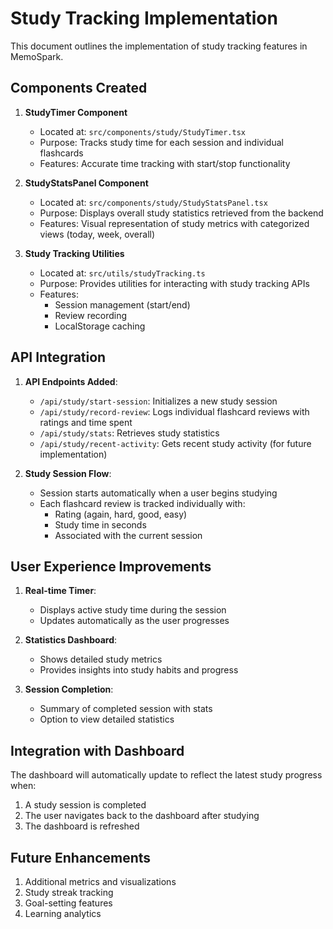 # Study Tracking Implementation

This document outlines the implementation of study tracking features in MemoSpark.

## Components Created

1. **StudyTimer Component**
   - Located at: `src/components/study/StudyTimer.tsx`
   - Purpose: Tracks study time for each session and individual flashcards
   - Features: Accurate time tracking with start/stop functionality

2. **StudyStatsPanel Component**
   - Located at: `src/components/study/StudyStatsPanel.tsx`
   - Purpose: Displays overall study statistics retrieved from the backend
   - Features: Visual representation of study metrics with categorized views (today, week, overall)

3. **Study Tracking Utilities**
   - Located at: `src/utils/studyTracking.ts`
   - Purpose: Provides utilities for interacting with study tracking APIs
   - Features:
     - Session management (start/end)
     - Review recording
     - LocalStorage caching

## API Integration

1. **API Endpoints Added**:
   - `/api/study/start-session`: Initializes a new study session
   - `/api/study/record-review`: Logs individual flashcard reviews with ratings and time spent
   - `/api/study/stats`: Retrieves study statistics
   - `/api/study/recent-activity`: Gets recent study activity (for future implementation)

2. **Study Session Flow**:
   - Session starts automatically when a user begins studying
   - Each flashcard review is tracked individually with:
     - Rating (again, hard, good, easy)
     - Study time in seconds
     - Associated with the current session

## User Experience Improvements

1. **Real-time Timer**:
   - Displays active study time during the session
   - Updates automatically as the user progresses

2. **Statistics Dashboard**:
   - Shows detailed study metrics
   - Provides insights into study habits and progress

3. **Session Completion**:
   - Summary of completed session with stats
   - Option to view detailed statistics

## Integration with Dashboard

The dashboard will automatically update to reflect the latest study progress when:

1. A study session is completed
2. The user navigates back to the dashboard after studying
3. The dashboard is refreshed

## Future Enhancements

1. Additional metrics and visualizations
2. Study streak tracking
3. Goal-setting features
4. Learning analytics
